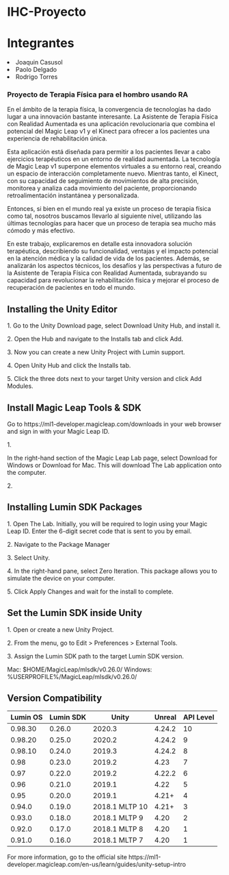 # IHC-Proyecto

<h1>Integrantes</h1>
<li>Joaquin Casusol</li>
<li>Paolo Delgado</li>
<li>Rodrigo Torres</li>

<h3>Proyecto de Terapia Física para el hombro usando RA</h3>

En el ámbito de la terapia física, la convergencia de tecnologías ha dado lugar a una innovación bastante interesante. La Asistente de Terapia Física con Realidad Aumentada es una aplicación revolucionaria que combina el potencial del Magic Leap v1 y el Kinect para ofrecer a los pacientes una experiencia de rehabilitación única.

Esta aplicación está diseñada para permitir a los pacientes llevar a cabo ejercicios terapéuticos en un entorno de realidad aumentada. La tecnología de Magic Leap v1 superpone elementos virtuales a su entorno real, creando un espacio de interacción completamente nuevo. Mientras tanto, el Kinect, con su capacidad de seguimiento de movimientos de alta precisión, monitorea y analiza cada movimiento del paciente, proporcionando retroalimentación instantánea y personalizada.

Entonces, si bien en el mundo real ya existe un proceso de terapia física como tal, nosotros buscamos llevarlo al siguiente nivel, utilizando las últimas tecnologías para hacer que un proceso de terapia sea mucho más cómodo y más efectivo. 

En este trabajo, explicaremos en detalle esta innovadora solución terapéutica, describiendo su funcionalidad, ventajas y el impacto potencial en la atención médica y la calidad de vida de los pacientes. Además, se analizarán los aspectos técnicos, los desafíos y las perspectivas a futuro de la Asistente de Terapia Física con Realidad Aumentada, subrayando su capacidad para revolucionar la rehabilitación física y mejorar el proceso de recuperación de pacientes en todo el mundo.

<h2>Installing the Unity Editor</h2>
<p>1. Go to the Unity Download page, select Download Unity Hub, and install it. </p> 
<p>2. Open the Hub and navigate to the Installs tab and click Add.   </p>
<p>3. Now you can create a new Unity Project with Lumin support. </p> 
<p>4. Open Unity Hub and click the Installs tab.  </p> 
<p>5. Click the three dots next to your target Unity version and click Add Modules.   </p>

<h2>Install Magic Leap Tools & SDK</h2>
<p>Go to https://ml1-developer.magicleap.com/downloads in your web browser and sign in with your Magic Leap ID.   </p>1. 
<p>In the right-hand section of the Magic Leap Lab page, select Download for Windows or Download for Mac. This will download The Lab application onto the computer.   </p>2. 
  
<h2>Installing Lumin SDK Packages</h2>
<p>1. Open The Lab. Initially, you will be required to login using your Magic Leap ID. Enter the 6-digit secret code that is sent to you by email.   </p>
<p>2. Navigate to the Package Manager   </p>
<p>3. Select Unity.   </p>
<p>4. In the right-hand pane, select Zero Iteration. This package allows you to simulate the device on your computer.  </p> 
<p>5. Click Apply Changes and wait for the install to complete.   </p>

<h2>Set the Lumin SDK inside Unity</h2>
<p>1. Open or create a new Unity Project.   </p>
<p>2. From the menu, go to Edit > Preferences > External Tools.   </p>
<p>3. Assign the Lumin SDK path to the target Lumin SDK version.   </p>
<p>Mac: $HOME/MagicLeap/mlsdk/v0.26.0/ Windows: %USERPROFILE%/MagicLeap/mlsdk/v0.26.0/   </p>

<h2>Version Compatibility</h2>

| Lumin OS | Lumin SDK | Unity    | Unreal   | API Level |
|----------|-----------|----------|----------|-----------|
| 0.98.30  | 0.26.0    | 2020.3   | 4.24.2   | 10        |
| 0.98.20  | 0.25.0    | 2020.2   | 4.24.2   | 9         |
| 0.98.10  | 0.24.0    | 2019.3   | 4.24.2   | 8         |
| 0.98     | 0.23.0    | 2019.2   | 4.23     | 7         |
| 0.97     | 0.22.0    | 2019.2   | 4.22.2   | 6         |
| 0.96     | 0.21.0    | 2019.1   | 4.22     | 5         |
| 0.95     | 0.20.0    | 2019.1   | 4.21+    | 4         |
| 0.94.0   | 0.19.0    | 2018.1 MLTP 10 | 4.21+ | 3         |
| 0.93.0   | 0.18.0    | 2018.1 MLTP 9  | 4.20  | 2         |
| 0.92.0   | 0.17.0    | 2018.1 MLTP 8  | 4.20  | 1         |
| 0.91.0   | 0.16.0    | 2018.1 MLTP 7  | 4.20  | 1         |

<p>For more information, go to the official site https://ml1-developer.magicleap.com/en-us/learn/guides/unity-setup-intro</p>
